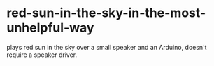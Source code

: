 # red-sun-in-the-sky-in-the-most-unhelpful-way
plays red sun in the sky over a small speaker and an Arduino, doesn't require a speaker driver.
